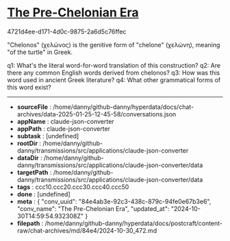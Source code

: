 # [The Pre-Chelonian Era](https://claude.ai/chat/84e4ab3e-92c3-438c-879c-94fe0e67b3e6)

4721d4ee-d171-4d0c-9875-2a6d5c76ffec

 "Chelonos" (χελώνος) is the genitive form of "chelone" (χελώνη), meaning "of the turtle" in Greek.

q1: What's the literal word-for-word translation of this construction?
q2: Are there any common English words derived from chelonos?
q3: How was this word used in ancient Greek literature?
q4: What other grammatical forms of this word exist?

---

* **sourceFile** : /home/danny/github-danny/hyperdata/docs/chat-archives/data-2025-01-25-12-45-58/conversations.json
* **appName** : claude-json-converter
* **appPath** : claude-json-converter
* **subtask** : [undefined]
* **rootDir** : /home/danny/github-danny/transmissions/src/applications/claude-json-converter
* **dataDir** : /home/danny/github-danny/transmissions/src/applications/claude-json-converter/data
* **targetPath** : /home/danny/github-danny/transmissions/src/applications/claude-json-converter/data
* **tags** : ccc10.ccc20.ccc30.ccc40.ccc50
* **done** : [undefined]
* **meta** : {
  "conv_uuid": "84e4ab3e-92c3-438c-879c-94fe0e67b3e6",
  "conv_name": "The Pre-Chelonian Era",
  "updated_at": "2024-10-30T14:59:54.932308Z"
}
* **filepath** : /home/danny/github-danny/hyperdata/docs/postcraft/content-raw/chat-archives/md/84e4/2024-10-30_472.md